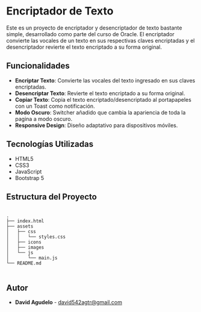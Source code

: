 <h1>Encriptador de Texto</h1>

<p>Este es un proyecto de encriptador y desencriptador de texto bastante simple, desarrollado como parte del curso de Oracle. El encriptador convierte las vocales de un texto en sus respectivas claves encriptadas y el desencriptador revierte el texto encriptado a su forma original.</p>

<h2>Funcionalidades</h2>
<ul>
    <li><strong>Encriptar Texto</strong>: Convierte las vocales del texto ingresado en sus claves encriptadas.</li>
    <li><strong>Desencriptar Texto</strong>: Revierte el texto encriptado a su forma original.</li>
    <li><strong>Copiar Texto</strong>: Copia el texto encriptado/desencriptado al portapapeles con un Toast como notificación.</li>
    <li><strong>Modo Oscuro</strong>: Switcher añadido que cambia la apariencia de toda la pagina a modo oscuro.</li>
    <li><strong>Responsive Design</strong>: Diseño adaptativo para dispositivos móviles.</li>
</ul>

<h2>Tecnologías Utilizadas</h2>
<ul>
    <li>HTML5</li>
    <li>CSS3</li>
    <li>JavaScript</li>
    <li>Bootstrap 5</li>
</ul>

<h2>Estructura del Proyecto</h2>
<pre>
<code>
.
├── index.html
├── assets
│   ├── css
│   │   └── styles.css
│   ├── icons
│   ├── images
│   └── js
│       └── main.js
└── README.md
</code>
</pre>


<h2>Autor</h2>
<ul>
    <li><strong>David Agudelo</strong> - <a href="mailto:david542agtr@gmail.com">david542agtr@gmail.com</a></li>
</ul>
